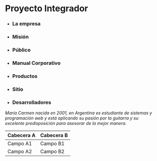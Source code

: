 <h1> Proyecto Integrador </h1>

- <h3> La empresa </h3>

- <h3> Misión </h3>

- <h3> Público </h3>

- <h3> Manual Corporativo </h3>

- <h3> Productos </h3>

- <h3> Sitio </h3>

- <h3> Desarrolladores </h3>
<i>María Carmen nacida en 2001, en Argentina es estudiante de sistemas y programación web y está aplicando su pasión por la guitarra  y su excelente predisposición para asesorar de la mejor manera.</i>




Cabecera A | Cabecera B
-- | --
Campo A1 | Campo B1
Campo A2 | Campo B2


